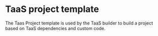 # TaaS project template

The Taas Project template is used by the TaaS builder to build a project based on TaaS dependencies and custom code.
